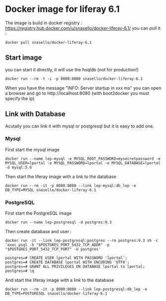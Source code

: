 # Docker image for liferay 6.1
The image is build in docker registry : https://registry.hub.docker.com/u/snasello/docker-liferay-6.1/
you can pull it :
```
docker pull snasello/docker-liferay-6.1
```

## Start image
you can start it directly, it will use the hsqldb (not for production!)
```
docker run --rm -t -i -p 8080:8080 snasello/docker-liferay-6.1
```
When you have the message "INFO: Server startup in xxx ms" you can open a browser and go to http://localhost:8080 (with boot2docker you must specify the ip)

## Link with Database
Acutally you can link it with mysql or postgresql but it is easy to add one.
### Mysql
First start the mysql image
```
docker run --name lep-mysql -e MYSQL_ROOT_PASSWORD=mysecretpassword -e MYSQL_USER=lportal -e MYSQL_PASSWORD=lportal -e MYSQL_DATABASE=lportal -d mysql:5.6
```

Then start the liferay image with a link to the database
```
docker run --rm -it -p 8080:8080 --link lep-mysql:db_lep -e DB_TYPE=MYSQL snasello/docker-liferay-6.1
```
### PostgreSQL
First start the PostgreSQL image
```
docker run --name lep-postgresql -d postgres:9.3
```
Then create database and user :
```
docker run -it --link lep-postgresql:postgres --rm postgres:9.3 sh -c 'exec psql -h "$POSTGRES_PORT_5432_TCP_ADDR" -p "$POSTGRES_PORT_5432_TCP_PORT" -U postgres'

postgres=# CREATE USER lportal WITH PASSWORD 'lportal';
postgres=# CREATE DATABASE lportal WITH ENCODING 'UTF8';
postgres=# GRANT ALL PRIVILEGES ON DATABASE lportal to lportal;
postgres=# \q
```
And start the liferay image with a link to the database
```
docker run --rm -it -p 8080:8080 --link lep-postgresql:db_lep -e DB_TYPE=POSTGRESQL snasello/docker-liferay-6.1
```
